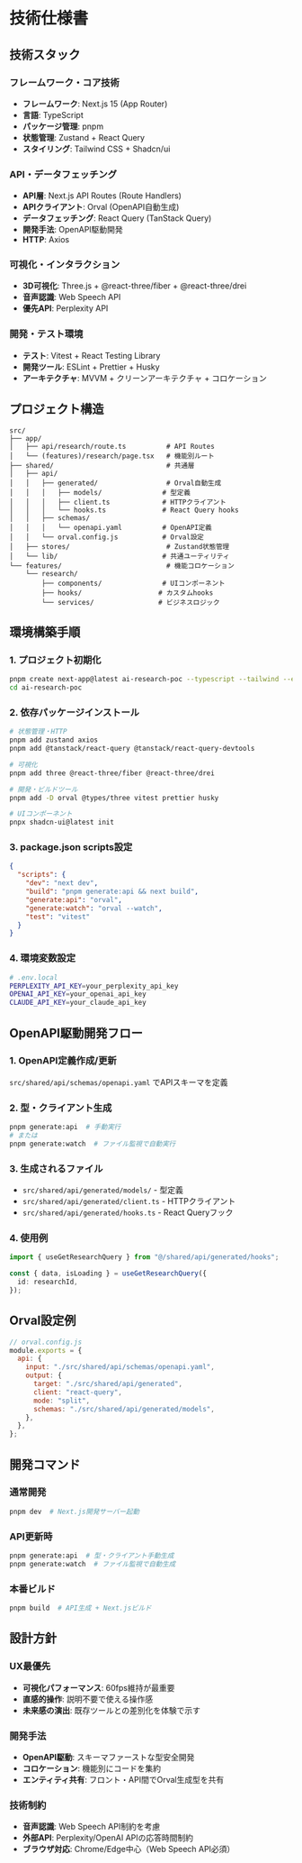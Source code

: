 # 技術仕様書

## 技術スタック

### フレームワーク・コア技術

- **フレームワーク**: Next.js 15 (App Router)
- **言語**: TypeScript
- **パッケージ管理**: pnpm
- **状態管理**: Zustand + React Query
- **スタイリング**: Tailwind CSS + Shadcn/ui

### API・データフェッチング

- **API層**: Next.js API Routes (Route Handlers)
- **APIクライアント**: Orval (OpenAPI自動生成)
- **データフェッチング**: React Query (TanStack Query)
- **開発手法**: OpenAPI駆動開発
- **HTTP**: Axios

### 可視化・インタラクション

- **3D可視化**: Three.js + @react-three/fiber + @react-three/drei
- **音声認識**: Web Speech API
- **優先API**: Perplexity API

### 開発・テスト環境

- **テスト**: Vitest + React Testing Library
- **開発ツール**: ESLint + Prettier + Husky
- **アーキテクチャ**: MVVM + クリーンアーキテクチャ + コロケーション

## プロジェクト構造

```
src/
├── app/
│   ├── api/research/route.ts          # API Routes
│   └── (features)/research/page.tsx   # 機能別ルート
├── shared/                            # 共通層
│   ├── api/
│   │   ├── generated/                 # Orval自動生成
│   │   │   ├── models/               # 型定義
│   │   │   ├── client.ts             # HTTPクライアント
│   │   │   └── hooks.ts              # React Query hooks
│   │   ├── schemas/
│   │   │   └── openapi.yaml          # OpenAPI定義
│   │   └── orval.config.js           # Orval設定
│   ├── stores/                        # Zustand状態管理
│   └── lib/                          # 共通ユーティリティ
└── features/                          # 機能コロケーション
    └── research/
        ├── components/               # UIコンポーネント
        ├── hooks/                   # カスタムhooks
        └── services/                # ビジネスロジック
```

## 環境構築手順

### 1. プロジェクト初期化

```bash
pnpm create next-app@latest ai-research-poc --typescript --tailwind --eslint --app --src-dir
cd ai-research-poc
```

### 2. 依存パッケージインストール

```bash
# 状態管理・HTTP
pnpm add zustand axios
pnpm add @tanstack/react-query @tanstack/react-query-devtools

# 可視化
pnpm add three @react-three/fiber @react-three/drei

# 開発・ビルドツール
pnpm add -D orval @types/three vitest prettier husky

# UIコンポーネント
pnpx shadcn-ui@latest init
```

### 3. package.json scripts設定

```json
{
  "scripts": {
    "dev": "next dev",
    "build": "pnpm generate:api && next build",
    "generate:api": "orval",
    "generate:watch": "orval --watch",
    "test": "vitest"
  }
}
```

### 4. 環境変数設定

```bash
# .env.local
PERPLEXITY_API_KEY=your_perplexity_api_key
OPENAI_API_KEY=your_openai_api_key
CLAUDE_API_KEY=your_claude_api_key
```

## OpenAPI駆動開発フロー

### 1. OpenAPI定義作成/更新

`src/shared/api/schemas/openapi.yaml` でAPIスキーマを定義

### 2. 型・クライアント生成

```bash
pnpm generate:api  # 手動実行
# または
pnpm generate:watch  # ファイル監視で自動実行
```

### 3. 生成されるファイル

- `src/shared/api/generated/models/` - 型定義
- `src/shared/api/generated/client.ts` - HTTPクライアント
- `src/shared/api/generated/hooks.ts` - React Queryフック

### 4. 使用例

```typescript
import { useGetResearchQuery } from "@/shared/api/generated/hooks";

const { data, isLoading } = useGetResearchQuery({
  id: researchId,
});
```

## Orval設定例

```javascript
// orval.config.js
module.exports = {
  api: {
    input: "./src/shared/api/schemas/openapi.yaml",
    output: {
      target: "./src/shared/api/generated",
      client: "react-query",
      mode: "split",
      schemas: "./src/shared/api/generated/models",
    },
  },
};
```

## 開発コマンド

### 通常開発

```bash
pnpm dev  # Next.js開発サーバー起動
```

### API更新時

```bash
pnpm generate:api  # 型・クライアント手動生成
pnpm generate:watch  # ファイル監視で自動生成
```

### 本番ビルド

```bash
pnpm build  # API生成 + Next.jsビルド
```

## 設計方針

### UX最優先

- **可視化パフォーマンス**: 60fps維持が最重要
- **直感的操作**: 説明不要で使える操作感
- **未来感の演出**: 既存ツールとの差別化を体験で示す

### 開発手法

- **OpenAPI駆動**: スキーマファーストな型安全開発
- **コロケーション**: 機能別にコードを集約
- **エンティティ共有**: フロント・API間でOrval生成型を共有

### 技術制約

- **音声認識**: Web Speech API制約を考慮
- **外部API**: Perplexity/OpenAI APIの応答時間制約
- **ブラウザ対応**: Chrome/Edge中心（Web Speech API必須）
